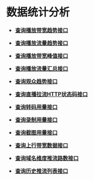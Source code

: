 # 数据统计分析<a name="topic_300000000"></a>

 

-   **[查询播放带宽趋势接口](查询播放带宽趋势接口.md)**  

-   **[查询播放流量趋势接口](查询播放流量趋势接口.md)**  

-   **[查询播放带宽峰值接口](查询播放带宽峰值接口.md)**  

-   **[查询播放流量汇总接口](查询播放流量汇总接口.md)**  

-   **[查询观众趋势接口](查询观众趋势接口.md)**  

-   **[查询直播拉流HTTP状态码接口](查询直播拉流HTTP状态码接口.md)**  

-   **[查询转码用量接口](查询转码用量接口.md)**  

-   **[查询录制用量接口](查询录制用量接口.md)**  

-   **[查询截图用量接口](查询截图用量接口.md)**  

-   **[查询上行带宽数据接口](查询上行带宽数据接口.md)**  

-   **[查询域名维度推流路数接口](查询域名维度推流路数接口.md)**  

-   **[查询历史推流列表接口](查询历史推流列表接口.md)**  


